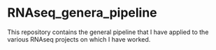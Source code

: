 # RNAseq_genera_pipeline
This repository contains the general pipeline that I have applied to the various RNAseq projects on which I have worked.
